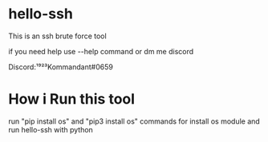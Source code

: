 # hello-ssh
This is an ssh brute force tool 


if you need help use --help command or dm me discord


Discord:¹⁹²³Kommandant#0659

# How i Run this tool 
run "pip install os" and "pip3 install os" commands for install os module and run hello-ssh with python 
